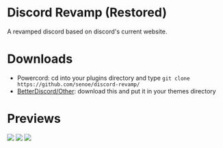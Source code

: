 # Discord Revamp (Restored)
A revamped discord based on discord's current website.

# Downloads
- Powercord: cd into your plugins directory and type `git clone https://github.com/senoe/discord-revamp/`
- [BetterDiscord/Other](https://raw.githubusercontent.com/senoe/discord-revamp/master/DiscordRevamp.theme.css): download this and put it in your themes directory


# Previews
<img src="https://i.imgur.com/9OccKsz.png"/>
<img src="https://i.imgur.com/6xEH9hS.png"/>
<img src="https://i.imgur.com/ZxIFZPb.png"/>



